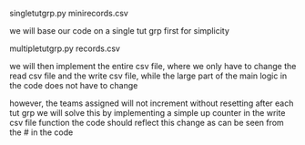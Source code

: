 singletutgrp.py
minirecords.csv

we will base our code on a single tut grp first for simplicity

multipletutgrp.py
records.csv

we will then implement the entire csv file, where we only have to change 
the read csv file and the write csv file, while the large part of the main
logic in the code does not have to change

however, the teams assigned will not increment without resetting after 
each tut grp
    we will solve this by implementing a simple up counter in the 
    write csv file function
the code should reflect this change as can be seen from the # in the code
